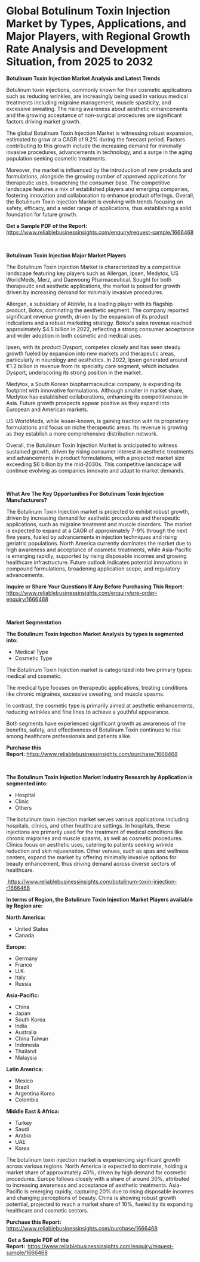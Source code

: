 <p><h1>Global Botulinum Toxin Injection Market by Types, Applications, and Major Players, with Regional Growth Rate Analysis and Development Situation, from 2025 to 2032</h1></p><p><strong>Botulinum Toxin Injection Market Analysis and Latest Trends</strong></p>
<p><p>Botulinum toxin injections, commonly known for their cosmetic applications such as reducing wrinkles, are increasingly being used in various medical treatments including migraine management, muscle spasticity, and excessive sweating. The rising awareness about aesthetic enhancements and the growing acceptance of non-surgical procedures are significant factors driving market growth. </p><p>The global Botulinum Toxin Injection Market is witnessing robust expansion, estimated to grow at a CAGR of 9.2% during the forecast period. Factors contributing to this growth include the increasing demand for minimally invasive procedures, advancements in technology, and a surge in the aging population seeking cosmetic treatments. </p><p>Moreover, the market is influenced by the introduction of new products and formulations, alongside the growing number of approved applications for therapeutic uses, broadening the consumer base. The competitive landscape features a mix of established players and emerging companies, fostering innovation and collaboration to enhance product offerings. Overall, the Botulinum Toxin Injection Market is evolving with trends focusing on safety, efficacy, and a wider range of applications, thus establishing a solid foundation for future growth.</p></p>
<p><strong>Get a Sample PDF of the Report:&nbsp;</strong> <a href="https://www.reliablebusinessinsights.com/enquiry/request-sample/1666468?utm_campaign=2274&utm_medium=2&utm_source=Github&utm_content=ia&utm_term=16042025&utm_id=botulinum-toxin-injection">https://www.reliablebusinessinsights.com/enquiry/request-sample/1666468</a></p>
<p>&nbsp;</p>
<p><strong>Botulinum Toxin Injection Major Market Players</strong></p>
<p><p>The Botulinum Toxin Injection Market is characterized by a competitive landscape featuring key players such as Allergan, Ipsen, Medytox, US WorldMeds, Merz, and Daewoong Pharmaceutical. Sought for both therapeutic and aesthetic applications, the market is poised for growth driven by increasing demand for minimally invasive procedures.</p><p>Allergan, a subsidiary of AbbVie, is a leading player with its flagship product, Botox, dominating the aesthetic segment. The company reported significant revenue growth, driven by the expansion of its product indications and a robust marketing strategy. Botox's sales revenue reached approximately $4.5 billion in 2022, reflecting a strong consumer acceptance and wider adoption in both cosmetic and medical uses.</p><p>Ipsen, with its product Dysport, competes closely and has seen steady growth fueled by expansion into new markets and therapeutic areas, particularly in neurology and aesthetics. In 2022, Ipsen generated around €1.2 billion in revenue from its specialty care segment, which includes Dysport, underscoring its strong position in the market.</p><p>Medytox, a South Korean biopharmaceutical company, is expanding its footprint with innovative formulations. Although smaller in market share, Medytox has established collaborations, enhancing its competitiveness in Asia. Future growth prospects appear positive as they expand into European and American markets.</p><p>US WorldMeds, while lesser-known, is gaining traction with its proprietary formulations and focus on niche therapeutic areas. Its revenue is growing as they establish a more comprehensive distribution network.</p><p>Overall, the Botulinum Toxin Injection Market is anticipated to witness sustained growth, driven by rising consumer interest in aesthetic treatments and advancements in product formulations, with a projected market size exceeding $6 billion by the mid-2030s. This competitive landscape will continue evolving as companies innovate and adapt to market demands.</p></p>
<p>&nbsp;</p>
<p><strong>What Are The Key Opportunities For Botulinum Toxin Injection Manufacturers?</strong></p>
<p><p>The Botulinum Toxin Injection market is projected to exhibit robust growth, driven by increasing demand for aesthetic procedures and therapeutic applications, such as migraine treatment and muscle disorders. The market is expected to expand at a CAGR of approximately 7-9% through the next five years, fueled by advancements in injection techniques and rising geriatric populations. North America currently dominates the market due to high awareness and acceptance of cosmetic treatments, while Asia-Pacific is emerging rapidly, supported by rising disposable incomes and growing healthcare infrastructure. Future outlook indicates potential innovations in compound formulations, broadening application scope, and regulatory advancements.</p></p>
<p><strong>Inquire or Share Your Questions If Any Before Purchasing This Report:</strong> <a href="https://www.reliablebusinessinsights.com/enquiry/pre-order-enquiry/1666468?utm_campaign=2274&utm_medium=2&utm_source=Github&utm_content=ia&utm_term=16042025&utm_id=botulinum-toxin-injection">https://www.reliablebusinessinsights.com/enquiry/pre-order-enquiry/1666468</a></p>
<p>&nbsp;</p>
<p><strong>Market Segmentation</strong></p>
<p><strong>The Botulinum Toxin Injection Market Analysis by types is segmented into:</strong></p>
<p><ul><li>Medical Type</li><li>Cosmetic Type</li></ul></p>
<p><p>The Botulinum Toxin Injection market is categorized into two primary types: medical and cosmetic. </p><p>The medical type focuses on therapeutic applications, treating conditions like chronic migraines, excessive sweating, and muscle spasms. </p><p>In contrast, the cosmetic type is primarily aimed at aesthetic enhancements, reducing wrinkles and fine lines to achieve a youthful appearance. </p><p>Both segments have experienced significant growth as awareness of the benefits, safety, and effectiveness of Botulinum Toxin continues to rise among healthcare professionals and patients alike.</p></p>
<p><strong>Purchase this Report:&nbsp;</strong><a href="https://www.reliablebusinessinsights.com/purchase/1666468?utm_campaign=2274&utm_medium=2&utm_source=Github&utm_content=ia&utm_term=16042025&utm_id=botulinum-toxin-injection">https://www.reliablebusinessinsights.com/purchase/1666468</a></p>
<p>&nbsp;</p>
<p><strong>The Botulinum Toxin Injection Market Industry Research by Application is segmented into:</strong></p>
<p><ul><li>Hospital</li><li>Clinic</li><li>Others</li></ul></p>
<p><p>The botulinum toxin injection market serves various applications including hospitals, clinics, and other healthcare settings. In hospitals, these injections are primarily used for the treatment of medical conditions like chronic migraines and muscle spasms, as well as cosmetic procedures. Clinics focus on aesthetic uses, catering to patients seeking wrinkle reduction and skin rejuvenation. Other venues, such as spas and wellness centers, expand the market by offering minimally invasive options for beauty enhancement, thus driving demand across diverse sectors of healthcare.</p></p>
<p><a href="https://www.reliablebusinessinsights.com/botulinum-toxin-injection-r1666468?utm_campaign=2274&utm_medium=2&utm_source=Github&utm_content=ia&utm_term=16042025&utm_id=botulinum-toxin-injection">&nbsp;https://www.reliablebusinessinsights.com/botulinum-toxin-injection-r1666468</a></p>
<p><strong>In terms of Region, the Botulinum Toxin Injection Market Players available by Region are:</strong></p>
<p>
    <p> <strong> North America: </strong>
        <ul>
            <li>United States</li>
            <li>Canada</li>
        </ul>
        </p> 
    <p> <strong> Europe: </strong>
        <ul>
            <li>Germany</li>
            <li>France</li>
            <li>U.K.</li>
            <li>Italy</li>
            <li>Russia</li>
        </ul>
        </p> 
    <p> <strong> Asia-Pacific: </strong>
        <ul>
            <li>China</li>
            <li>Japan</li>
            <li>South Korea</li>
            <li>India</li>
            <li>Australia</li>
            <li>China Taiwan</li>
            <li>Indonesia</li>
            <li>Thailand</li>
            <li>Malaysia</li>
        </ul>
        </p> 
    <p> <strong> Latin America: </strong>
        <ul>
            <li>Mexico</li>
            <li>Brazil</li>
            <li>Argentina Korea</li>
            <li>Colombia</li>
        </ul>
        </p> 
    <p> <strong> Middle East & Africa: </strong>
        <ul>
            <li>Turkey</li>
            <li>Saudi</li>
            <li>Arabia</li>
            <li>UAE</li>
            <li>Korea</li>
        </ul>
    </p>
    </p>
<p><p>The botulinum toxin injection market is experiencing significant growth across various regions. North America is expected to dominate, holding a market share of approximately 40%, driven by high demand for cosmetic procedures. Europe follows closely with a share of around 30%, attributed to increasing awareness and acceptance of aesthetic treatments. Asia-Pacific is emerging rapidly, capturing 20% due to rising disposable incomes and changing perceptions of beauty. China is showing robust growth potential, projected to reach a market share of 10%, fueled by its expanding healthcare and cosmetic sectors.</p></p>
<p><strong>Purchase this Report: </strong><a href="https://www.reliablebusinessinsights.com/purchase/1666468?utm_campaign=2274&utm_medium=2&utm_source=Github&utm_content=ia&utm_term=16042025&utm_id=botulinum-toxin-injection">https://www.reliablebusinessinsights.com/purchase/1666468</a></p>
<p>&nbsp;<strong>Get a Sample PDF of the Report:&nbsp;&nbsp;</strong><a href="https://www.reliablebusinessinsights.com/enquiry/request-sample/1666468?utm_campaign=2274&utm_medium=2&utm_source=Github&utm_content=ia&utm_term=16042025&utm_id=botulinum-toxin-injection">https://www.reliablebusinessinsights.com/enquiry/request-sample/1666468</a></p>
<p><strong></strong></p>
<p><p></p><p></p><p></p></p>
